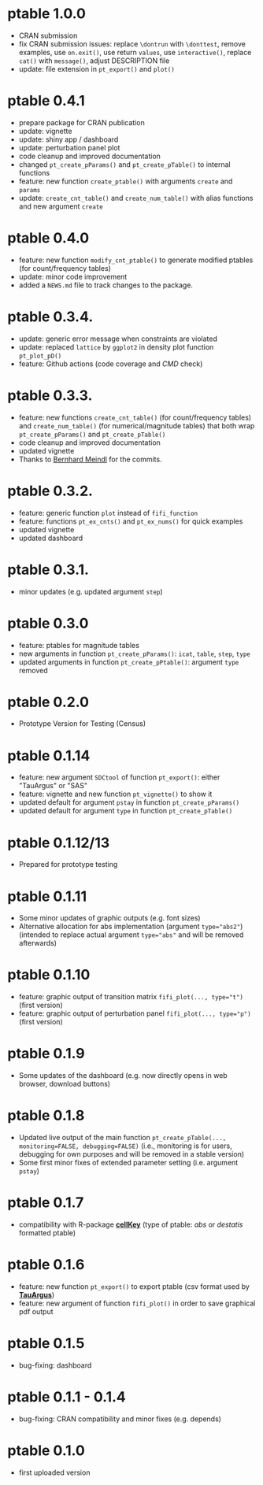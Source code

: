# ptable 1.0.0
- CRAN submission
- fix CRAN submission issues: replace `\dontrun` with `\donttest`, 
remove examples, use `on.exit()`, use return `values`, use `interactive()`,
replace `cat()` with `message()`, adjust DESCRIPTION file
- update: file extension in `pt_export()` and `plot()`

# ptable 0.4.1
- prepare package for CRAN publication
- update: vignette
- update: shiny app / dashboard
- update: perturbation panel plot
- code cleanup and improved documentation
- changed `pt_create_pParams()` and `pt_create_pTable()` to internal functions
- feature: new function `create_ptable()` with arguments `create` and `params`
- update: `create_cnt_table()` and `create_num_table()` with alias functions and new argument `create`

# ptable 0.4.0
- feature: new function `modify_cnt_ptable()` to generate modified ptables (for count/frequency tables)
- update: minor code improvement
- added a `NEWS.md` file to track changes to the package.

# ptable 0.3.4.
- update: generic error message when constraints are violated
- update: replaced `lattice` by `ggplot2` in density plot function `pt_plot_pD()` 
- feature: Github actions (code coverage and *CMD* check)

# ptable 0.3.3.
- feature:  new functions `create_cnt_table()` (for count/frequency tables) and `create_num_table()` (for numerical/magnitude tables) that both wrap `pt_create_pParams()` and `pt_create_pTable()`
- code cleanup and improved documentation
- updated vignette
- Thanks to [Bernhard Meindl](https://github.com/bernhard-da) for the commits.

# ptable 0.3.2.
- feature: generic function `plot` instead of `fifi_function`
- feature: functions `pt_ex_cnts()` and `pt_ex_nums()` for quick examples 
- updated vignette
- updated dashboard

# ptable 0.3.1.
- minor updates (e.g. updated argument `step`)

# ptable 0.3.0
- feature: ptables for magnitude tables
- new arguments in function `pt_create_pParams()`: `icat`, `table`, `step`, `type`
- updated arguments in function `pt_create_pPtable()`: argument `type` removed


# ptable 0.2.0
- Prototype Version for Testing (Census)

# ptable 0.1.14
- feature: new argument `SDCtool` of function `pt_export()`: either "TauArgus" or "SAS"
- feature: vignette and new function `pt_vignette()` to show it
- updated default for argument `pstay` in function `pt_create_pParams()`
- updated default for argument `type` in function `pt_create_pTable()`

# ptable 0.1.12/13
- Prepared for prototype testing

# ptable 0.1.11
- Some minor updates of graphic outputs (e.g. font sizes)
- Alternative allocation for abs implementation (argument `type="abs2"`) (intended to replace actual argument `type="abs"` and will be removed afterwards)

# ptable 0.1.10
- feature: graphic output of transition matrix `fifi_plot(..., type="t")` (first version) 
- feature: graphic output of perturbation panel `fifi_plot(..., type="p")` (first version)

# ptable 0.1.9
- Some updates of the dashboard (e.g. now directly opens in web browser, download buttons)

# ptable 0.1.8
- Updated live output of the main function `pt_create_pTable(..., monitoring=FALSE, debugging=FALSE)` (i.e., monitoring is for users, debugging for own purposes and will be removed in a stable version)  
- Some first minor fixes of extended parameter setting (i.e. argument `pstay`)

# ptable 0.1.7
- compatibility with R-package [**cellKey**](https://github.com/sdcTools/cellKey) (type of ptable: *abs* or *destatis* formatted ptable)

# ptable 0.1.6
- feature: new function `pt_export()` to export ptable (csv format used by [**TauArgus**](https://github.com/sdcTools/tauargus))
- feature: new argument of function `fifi_plot()` in order to save graphical pdf output

# ptable 0.1.5
- bug-fixing: dashboard

# ptable 0.1.1 - 0.1.4
- bug-fixing: CRAN compatibility and minor fixes (e.g. depends) 

# ptable 0.1.0
- first uploaded version

